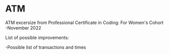 # ATM

ATM excersize from Professional Certificate in Coding: For Women's Cohort -November 2022

List of possible improvements:

-Possible list of transactions and times
